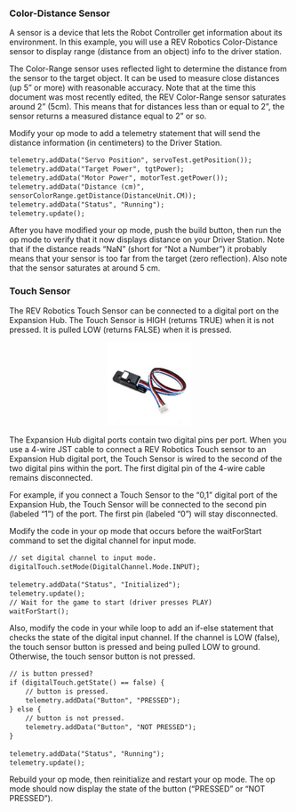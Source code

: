 ### Color-Distance Sensor
A sensor is a device that lets the Robot Controller get information about its environment.  In this example, you will use a REV Robotics Color-Distance sensor to display range (distance from an object) info to the driver station.   

The Color-Range sensor uses reflected light to determine the distance from the sensor to the target object.  It can be used to measure close distances (up 5” or more) with reasonable accuracy.  Note that at the time this document was most recently edited, the REV Color-Range sensor saturates around 2” (5cm).  This means that for distances less than or equal to 2”, the sensor returns a measured distance equal to 2” or so.

Modify your op mode to add a telemetry statement that will send the distance information (in centimeters) to the Driver Station.  

```
telemetry.addData("Servo Position", servoTest.getPosition());
telemetry.addData("Target Power", tgtPower);
telemetry.addData("Motor Power", motorTest.getPower());
telemetry.addData("Distance (cm)", sensorColorRange.getDistance(DistanceUnit.CM));
telemetry.addData("Status", "Running");
telemetry.update();
```

After you have modified your op mode, push the build button, then run the op mode to verify that it now displays distance on your Driver Station.  Note that if the distance reads “NaN” (short for “Not a Number”) it probably means that your sensor is too far from the target (zero reflection).  Also note that the sensor saturates at around 5 cm.

### Touch Sensor

The REV Robotics Touch Sensor can be connected to a digital port on the Expansion Hub.  The Touch Sensor is HIGH (returns TRUE) when it is not pressed.  It is pulled LOW (returns FALSE) when it is pressed.
 
<p align="center"><img src="https://github.com/FIRST-Tech-Challenge/WikiSupport/blob/master/ftc_app/images/OnBotJava/REVTouchSensor.jpg" width="150"><p>

The Expansion Hub digital ports contain two digital pins per port.  When you use a 4-wire JST cable to connect a REV Robotics Touch sensor to an Expansion Hub digital port, the Touch Sensor is wired to the second of the two digital pins within the port.  The first digital pin of the 4-wire cable remains disconnected.

For example, if you connect a Touch Sensor to the “0,1” digital port of the Expansion Hub, the Touch Sensor will be connected to the second pin (labeled “1”) of the port.  The first pin (labeled “0”) will stay disconnected.

Modify the code in your op mode that occurs before the waitForStart command to set the digital channel for input mode.

```
// set digital channel to input mode.
digitalTouch.setMode(DigitalChannel.Mode.INPUT);

telemetry.addData("Status", "Initialized");
telemetry.update();
// Wait for the game to start (driver presses PLAY)
waitForStart();
```

Also, modify the code in your while loop to add an if-else statement that checks the state of the digital input channel.  If the channel is LOW (false), the touch sensor button is pressed and being pulled LOW to ground.  Otherwise, the touch sensor button is not pressed.

```
// is button pressed?
if (digitalTouch.getState() == false) {
    // button is pressed.
    telemetry.addData("Button", "PRESSED");
} else {
    // button is not pressed.
    telemetry.addData("Button", "NOT PRESSED");
}

telemetry.addData("Status", "Running");
telemetry.update();
```

Rebuild your op mode, then reinitialize and restart your op mode.  The op mode should now display the state of the button (“PRESSED” or “NOT PRESSED”).

